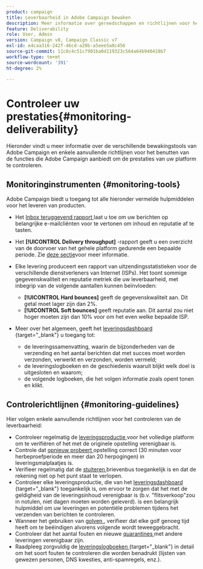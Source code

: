 ```yaml
---
product: campaign
title: Leverbaarheid in Adobe Campaign bewaken
description: Meer informatie over gereedschappen en richtlijnen voor het controleren van de prestaties in Adobe Campaign
feature: Deliverability
role: User, Admin
version: Campaign v8, Campaign Classic v7
exl-id: e4caa316-242f-46cd-a20b-a5eee5a0c456
source-git-commit: 11c8c4c51c7901ba0d119323c564a64b940428b7
workflow-type: tm+mt
source-wordcount: '391'
ht-degree: 2%

---
```


# Controleer uw prestaties{#monitoring-deliverability}

Hieronder vindt u meer informatie over de verschillende bewakingstools van Adobe Campaign en enkele aanvullende richtlijnen voor het benutten van de functies die Adobe Campaign aanbiedt om de prestaties van uw platform te controleren.

## Monitoringinstrumenten {#monitoring-tools}

Adobe Campaign biedt u toegang tot alle hieronder vermelde hulpmiddelen voor het leveren van producten.

* Het [ Inbox teruggevend rapport ](inbox-rendering.md) laat u toe om uw berichten op belangrijke e-mailcliënten voor te vertonen om inhoud en reputatie af te tasten.

* Het **[!UICONTROL Delivery throughput]** -rapport geeft u een overzicht van de doorvoer van het gehele platform gedurende een bepaalde periode. Zie [deze sectie](../reporting/global-reports.md#delivery-throughput)voor meer informatie.
* Elke levering produceert een rapport van uitzendingsstatistieken voor de verschillende dienstverleners van Internet (ISPs). Het toont sommige gegevenskwaliteit en reputatie metriek die uw leverbaarheid, met inbegrip van de volgende aantallen kunnen beïnvloeden:
   * **[!UICONTROL Hard bounces]** geeft de gegevenskwaliteit aan. Dit getal moet lager zijn dan 2%.
   * **[!UICONTROL Soft bounces]** geeft reputatie aan. Dit aantal zou niet hoger moeten zijn dan 10% voor om het even welke bepaalde ISP.

  <!--For more on this, see the [Delivery statistics](../reporting/global-reports.md#delivery-statistics) section.-->

* Meer over het algemeen, geeft het [ leveringsdashboard ](https://experienceleague.adobe.com/docs/campaign-classic/using/sending-messages/monitoring-deliveries/delivery-dashboard.html#sending-messages){target="_blank"} u toegang tot:
   * de leveringssamenvatting, waarin de bijzonderheden van de verzending en het aantal berichten dat met succes moet worden verzonden, verwerkt en verzonden, worden vermeld;
   * de leveringslogboeken en de geschiedenis waaruit blijkt welk doel is uitgesloten en waarom;
   * de volgende logboeken, die het volgen informatie zoals opent tonen en klikt.

## Controlerichtlijnen {#monitoring-guidelines}

Hier volgen enkele aanvullende richtlijnen voor het controleren van de leverbaarheid:

* Controleer regelmatig de [ leveringsproductie ](../reporting/global-reports.md#delivery-throughput) voor het volledige platform om te verifiëren of het met de originele opstelling verenigbaar is.
* Controle dat [ opnieuw probeert ](delivery-failures.md#retries) opstelling correct (30 minuten voor herbeproefperiode en meer dan 20 herpogingen) in leveringsmalplaatjes is.
* Verifieer regelmatig dat de [ stuiteren ](delivery-failures.md#bounce-mail-qualification) brievenbus toegankelijk is en dat de rekening niet op het punt staat te verlopen.
* Controleer elke leveringsproductie, die van het [ leveringsdashboard ](https://experienceleague.adobe.com/docs/campaign-classic/using/sending-messages/monitoring-deliveries/delivery-dashboard.html#sending-messages){target="_blank"} toegankelijk is, om ervoor te zorgen dat het met de geldigheid van de leveringsinhoud verenigbaar is (b.v. &quot;flitsverkoop&quot;zou in notulen, niet dagen moeten worden geleverd). is een belangrijk hulpmiddel om uw leveringen en potentiële problemen tijdens het verzenden van berichten te controleren.
* Wanneer het gebruiken van [ golven ](configure-and-send.md#sending-using-multiple-waves), verifieer dat elke golf genoeg tijd heeft om te beëindigen alvorens volgende wordt teweeggebracht.
* Controleer dat het aantal fouten en nieuwe [ quarantines ](quarantines.md) met andere leveringen verenigbaar zijn.
* Raadpleeg zorgvuldig de [ leveringslogboeken ](https://experienceleague.adobe.com/docs/campaign-classic/using/sending-messages/monitoring-deliveries/delivery-dashboard.html#delivery-logs-and-history){target="_blank"} in detail om het soort fouten te controleren die worden benadrukt (lijsten van gewezen personen, DNS kwesties, anti-spamregels, enz.).
